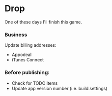 # Drop

One of these days I'll finish this game.

### Business
Update billing addresses:
* Appodeal
* iTunes Connect

### Before publishing:
* Check for TODO items
* Update app version number (i.e. build.settings)
